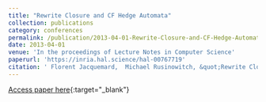```yaml
---
title: "Rewrite Closure and CF Hedge Automata"
collection: publications
category: conferences
permalink: /publication/2013-04-01-Rewrite-Closure-and-CF-Hedge-Automata
date: 2013-04-01
venue: 'In the proceedings of Lecture Notes in Computer Science'
paperurl: 'https://inria.hal.science/hal-00767719'
citation: ' Florent Jacquemard,  Michael Rusinowitch, &quot;Rewrite Closure and CF Hedge Automata.&quot; In the proceedings of Lecture Notes in Computer Science, 2013.'
---
```

[Access paper here](https://inria.hal.science/hal-00767719){:target="_blank"}
